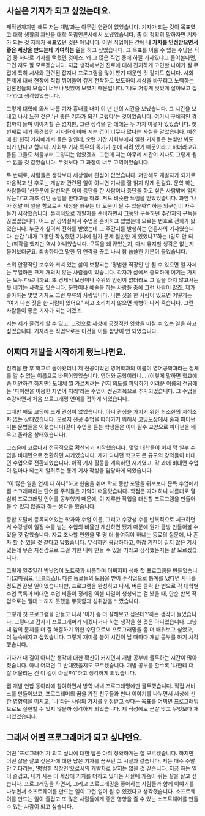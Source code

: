 ## 사실은 기자가 되고 싶었는데요.

재작년까지만 해도 저는 개발과는 아무런 연관이 없었습니다. 기자가 되는 것이 목표였고 대학 생활의 과반을 대학 독립언론사에서 보냈었습니다.
좀 더 정확히 말하자면 기자가 되는 것 자체가 목표였던 것은 아닙니다. 어떤 직업이든 간에 **내 가치를 인정받으면서 좋은 세상을 만드는데 기여하는 일**을 하고 싶었습니다.
그 목표를 이룰 수 있는 수많은 직업 중 하나로 기자를 택했던 것이죠. 왜 그 많은 직업 중에 하필 기자였냐고 물어본다면, 그건 저도 잘 모르겠습니다.
지금 생각해보면 진로에 대해 진지하게 고민할 나이가 될 무렵에 특히 시사와 관련된 잡지나 프로그램을 많이 봤기 때문인 것 같기도 합니다.
사회 문제에 대해 현장에 직접 뛰어들어 깊게 천착하고 보도하여 세상을 바꾸려고 노력하는 언론인들의 모습이 너무나 멋있어 보였기 때문입니다. '나도 저렇게 멋있게 살아보고 싶다'라고 생각했었습니다.

그렇게 대학에 와서 나름 기자 흉내를 내며 이 년 반의 시간을 보냈습니다. 그 시간을 보내고 나서 느낀 것은 '난 좋은 기자가 되긴 글렀다'는 것이었습니다.
여기서 구체적인 경험까지 들며 이야기할 순 없지만, 그런 생각을 한 데에는 두 가지 이유가 있었습니다. 첫 번째로 제가 동경했던 기자들에 비해 저는 겁이 너무나 많다는 사실을 알았습니다.
예전에 한 현직 기자에게서 들은 말인데, 오랜 기간 사회부에서 일한 기자들은 눈빛만 봐도 티가 난다고 합니다. 사회부 기자 특유의 독기가 눈에 서려 있기 때문이라고 하더라고요.
물론 그들도 처음부터 그렇지는 않았겠죠. 그런데 저는 아무리 시간이 지나도 그렇게 될 수 없을 것 같았습니다. 무엇보다 그 과정이 너무 고역이었습니다.

두 번째로, 사람들은 생각보다 세상일에 관심이 없었습니다. 저만해도 개발자가 되기로 마음먹고 난 후로는 개발과 관련된 일이 아니면 기사를 잘 읽지 않게 된걸요.
문학 하는 사람들이 '신춘문예 당선작은 이미 등단을 한 사람이나 등단을 하고 싶은 사람밖에 읽지 않는다'고 자조 섞인 농담을 한다고들 하죠. 저도 비슷한 느낌을 받았었습니다.
과연 '내가 정말 이 일을 함으로써 세상을 바꾸는 데 도움이 될 수 있을까?' 하는 의구심이 자주 들기 시작했습니다. 본격적으로 개발자를 준비하면서 그동안 구독하던 주간지의 구독을 끊었었습니다.
어느 날 강의실에서 수업을 준비하고 있었는데 모르는 번호로 전화가 왔었습니다. 누군가 싶어서 전화를 받았는데 그 주간지를 발행하는 언론사의 기자였습니다. 
순간 '내가 그동안 작성했던 기사에 뭔가 문제 될만한 게 있었나?'하는 (말도 안 되는)착각을 했지만 역시 아니었습니다. 구독을 왜 끊었는지, 다시 유지할 생각은 없는지 물어보더군요.
죄송하다고 말한 뒤 연락을 끊고 나서 참 씁쓸한 기분이 들었습니다.

소위 안정적인 보수와 저녁 있는 삶이 보장되는 '평범한 직장인'만 될 수 있으면 일 자체는 무얼하든 크게 개의치 않는 사람들이 있습니다. 각자가 삶에서 중요하게 여기는 가치는 모두 다르니까요.
또 경제적 보상이나 주위의 인정이 없더라도 그 일을 하지 않고서는 못 베기는 사람도 있습니다. 문학이나 예술을 하는 사람들 중에 그런 사람이 많죠. 제가 좋아하는 몇몇 기자도 그런 부류의 사람입니다.
나쁜 짓을 한 사람이 있으면 어떻게든 "여기 나쁜 짓을 한 사람이 있어요" 하고 소리치지 않으면 화병이 나서 죽습니다. 그런 사람들이 좋은 기자가 되는 거겠죠.

저는 제가 즐겁게 할 수 있고, 그것으로 세상에 긍정적인 영향을 미칠 수 있는 일을 하고 싶었습니다. 기자라는 직업으로는 이것을 이룰 깜냥이 안 되었습니다.

## 어쩌다 개발을 시작하게 됐느냐면요.

전역을 한 후 학교로 돌아왔더니 제 전공이었던 영어학과의 이름이 영어공학과라는 정체를 알 수 없는 이름으로 바뀌어있었습니다. 
영어와 공학이라니... (이렇게 말하면 학교에 좀 미안하긴 하지만) 도대체 뭘 가르치려는 건지 의도를 파악하기 어려운 이름의 전공에는
'파이썬을 이용한 자연어 처리'라는 수업이 전공과목으로 추가되었습니다. 그 수업을 수강하면서 처음 프로그래밍 언어를 접하게 되었습니다.

그때만 해도 코딩에 크게 관심이 없었습니다. 아니 관심을 가지기 위한 최소한의 지식조차 없는 상태였습니다. 오로지 전공 수업을 따라가기 위해서 [코딩도장](https://dojang.io/)에서 
혼자 파이썬 기본 문법들을 익혔습니다(같이 수업을 듣는 학생들은 이미 필수 교양으로 파이썬을 배우고 올라온 상태였습니다).

그즈음에 코로나가 전국적으로 확산되기 시작했습니다. 몇몇 대학들이 이제 막 일부 수업을 비대면으로 전환하던 시기였습니다. 제가 다니던 학교도 큰 규모의 
강의들이 비대면 수업으로 전환되었습니다. 아직 기자 활동을 계속하던 시기였고, 각 과에 비대면 수업이 얼마나 되는지 알려주는 통계 기사 작성을 담당하게 되었습니다.

"이 많은 일을 언제 다 하나"하고 한숨을 쉬며 학교 종합 포탈을 뒤져보다 문득 수업에서 웹 스크래퍼라는 단어를 주워들은 기억이 떠올랐습니다. 
학점은 따야 하니 나름대로 열심히 프로그래밍 언어를 공부했기 때문에, 이 지루한 작업을 대신할 프로그램을 만들어볼 수 있지 않을까 하는 생각을 했습니다.

종합 포탈에 등록되어있는 학과와 수업 이름, 그리고 수강생 수를 반복적으로 체크하면서 수강생이 일정 수를 넘는 수업의 비율만 계산하면 됐기 때문에 뭔가 금방 만들어볼 수 있을 것 같았습니다. 
자료 조사할 인원을 몇 명 더 붙여줘야 하냐는 동료의 질문에, 나 혼자 할 수 있을 것 같다고 답했습니다. 무식하면 용감하다고, 마감 기한이 길지 않은 기사였는데 무슨 자신감으로 그걸 기한 내에 만들 수 있을 거라고 생각했는지는 잘 모르겠습니다.

그렇게 일주일간 밤낮없이 노트북과 씨름하며 어쩌저찌 생애 첫 프로그램을 만들었습니다(고마워요, [니콜라스](https://nomadcoders.co/python-for-beginners)!). 
다른 동료들의 도움을 받아 수작업으로 통계를 냈다면 사나흘 정도면 끝날 일이었습니다만, 프로그램을 완성하고 나서, 버튼 클릭 한 번으로 각 대학별 수업 목록과 비대면 수업 비율이 정리된 엑셀 파일이 생성되는 걸 봤을 때, 
단순 반복 작업으로는 절대 느끼지 못했을 뿌듯함과 성취감을 느꼈습니다.

그렇게 첫 프로그램을 만들고 나서 '이거 좀 더 잘해보고 싶은데?'하는 생각이 들었습니다. 그렇다고 갑자기 프로그래머가 되겠다거나 하는 생각을 한 것은 아니었습니다.
그냥 내 앞의 문제를 더 잘 해결하기 위한 수단으로써 프로그래밍을 좀 더 배워보고 싶었고, 더 능숙해지고 싶었습니다. 그렇게 재미를 붙여 시간이 날 때마다 개발 공부를 하기 시작했습니다.

기자가 내 길이 아니란 생각에 대한 확신이 커지면서 개발 공부에 몰두하는 시간이 많아졌습니다. 아니 어쩌면 그 반대였을지도 모르겠습니다. 개발 공부를 할수록 '나한테 더 잘 어울리는 건 이 길이 아닐까?'하고 생각하게 되었습니다. 

웹 개발 연합 동아리에 참여하면서 방학 내내 프로그래밍에만 몰두했습니다. 직접 서비스를 만들어보고, 프로그래머의 꿈을 가진 친구들과 만나 이야기를 나누면서 세상에 선한 영향력을 미치고, 
'나'라는 사람의 가치를 인정받고 싶다는 목표를 어쩌면 프로그래밍으로도 실현할 수 있지 않을까 생각하게 되었습니다. 제 적성에도 곧잘 맞고 무엇보다 재미있었습니다.

## 그래서 어떤 프로그래머가 되고 싶냐면요.

어떤 '프로그래머'가 되고 싶냐에 대한 답은 아직 정확하게는 잘 모르겠습니다. 하지만 어떤 삶을 살고 싶은가에 대한 답은 기자를 꿈꾸던 그 시절과 같습니다. 
저는 매주 주말만 기다리는, '평범한 직장인'으로서의 개발자로 살지는 않을 것 같습니다. 지금 하는 일이 즐겁고, 내가 사는 이 세상에 가치를 더하고 있다는 사실에 가슴이 뛰는 삶을 살고 싶습니다.
프로그래밍을 하면서, 그리고 프로그래밍을 좋아하는 사람들과 함께 이야기를 나누면서 소프트웨어를 만드는 일이 그런 일이 될 수 있겠다고 생각했습니다.
소프트웨어를 만드는 일이 즐겁고 또 많은 사람들에게 좋은 영향을 줄 수 있는 소프트웨어를 만들 수 있는 사람이 되고 싶습니다.

